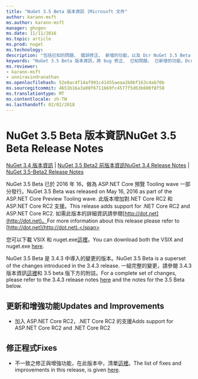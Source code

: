 ```yaml
---
title: "NuGet 3.5 Beta 版本資訊 |Microsoft 文件"
author: karann-msft
ms.author: karann-msft
manager: ghogen
ms.date: 11/11/2016
ms.topic: article
ms.prod: nuget
ms.technology: 
description: "包括已知的問題、 錯誤修正、 新增的功能，以及 Dcr NuGet 3.5 Beta 版本資訊。"
keywords: "NuGet 3.5 Beta 版本資訊，將 bug 修正、 已知問題、 已新增的功能，Dcr"
ms.reviewer:
- karann-msft
- unniravindranathan
ms.openlocfilehash: 52e8ac4f14af991c41455aeaa2b0bf163c4ab70b
ms.sourcegitcommit: 4651b16a3a08f6711669fc4577f5d63b600f8f58
ms.translationtype: MT
ms.contentlocale: zh-TW
ms.lasthandoff: 02/02/2018
---
```

# <a name="nuget-35-beta-release-notes"></a><span data-ttu-id="89731-104">NuGet 3.5 Beta 版本資訊</span><span class="sxs-lookup"><span data-stu-id="89731-104">NuGet 3.5 Beta Release Notes</span></span>

<span data-ttu-id="89731-105">[NuGet 3.4 版本資訊](../release-notes/nuget-3.4.md) | [NuGet 3.5 Beta2 前版本資訊](../release-notes/nuget-3.5-Beta2.md)</span><span class="sxs-lookup"><span data-stu-id="89731-105">[NuGet 3.4 Release Notes](../release-notes/nuget-3.4.md) | [NuGet 3.5-Beta2 Release Notes](../release-notes/nuget-3.5-Beta2.md)</span></span>

<span data-ttu-id="89731-106">NuGet 3.5 Beta 已於 2016 年 16，做為 ASP.NET Core 預覽 Tooling wave 一部分發行。</span><span class="sxs-lookup"><span data-stu-id="89731-106">NuGet 3.5 Beta was released on May 16, 2016 as part of the ASP.NET Core Preview Tooling wave.</span></span> <span data-ttu-id="89731-107">此版本增加對.NET Core RC2 和 ASP.NET Core RC2 支援。</span><span class="sxs-lookup"><span data-stu-id="89731-107">This release adds support for .NET Core RC2 and ASP.NET Core RC2.</span></span> <span data-ttu-id="89731-108">如需此版本的詳細資訊請參閱[http://dot.net](http://dot.net)。</span><span class="sxs-lookup"><span data-stu-id="89731-108">For more information about this release please refer to [http://dot.net](http://dot.net).</span></span>

<span data-ttu-id="89731-109">您可以下載 VSIX 和 nuget.exe[這裡](https://dist.nuget.org/index.html)。</span><span class="sxs-lookup"><span data-stu-id="89731-109">You can download both the VSIX and nuget.exe [here](https://dist.nuget.org/index.html).</span></span>

<span data-ttu-id="89731-110">NuGet 3.5 Beta 是 3.4.3 中導入的變更的版本。</span><span class="sxs-lookup"><span data-stu-id="89731-110">NuGet 3.5 Beta is a superset of the changes introduced in the 3.4.3 release.</span></span> <span data-ttu-id="89731-111">一組完整的變更，請參閱 3.4.3 版本資訊[這裡](https://github.com/NuGet/Home/issues?q=is%3Aissue+milestone%3A3.4.3+is%3Aclosed)和 3.5 beta 版下方的附註。</span><span class="sxs-lookup"><span data-stu-id="89731-111">For a complete set of changes, please refer to the 3.4.3 release notes [here](https://github.com/NuGet/Home/issues?q=is%3Aissue+milestone%3A3.4.3+is%3Aclosed) and the notes for the 3.5 Beta below.</span></span>

## <a name="updates-and-improvements"></a><span data-ttu-id="89731-112">更新和增強功能</span><span class="sxs-lookup"><span data-stu-id="89731-112">Updates and Improvements</span></span>

* <span data-ttu-id="89731-113">加入 ASP.NET Core RC2，.NET Core RC2 的支援</span><span class="sxs-lookup"><span data-stu-id="89731-113">Adds support for ASP.NET Core RC2 and .NET Core RC2</span></span>

## <a name="fixes"></a><span data-ttu-id="89731-114">修正程式</span><span class="sxs-lookup"><span data-stu-id="89731-114">Fixes</span></span>

* <span data-ttu-id="89731-115">不一致之修正與增強功能，在此版本中，清單[這裡](https://github.com/NuGet/Home/issues?q=is%3Aissue+milestone%3A%223.5+Beta%22+is%3Aclosed)。</span><span class="sxs-lookup"><span data-stu-id="89731-115">The list of fixes and improvements in this release, is given [here](https://github.com/NuGet/Home/issues?q=is%3Aissue+milestone%3A%223.5+Beta%22+is%3Aclosed).</span></span>